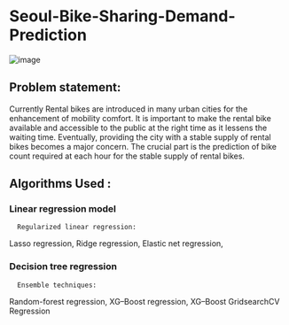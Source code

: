 # Seoul-Bike-Sharing-Demand-Prediction
![image](https://user-images.githubusercontent.com/105309015/190987694-512904a7-3f4c-4f10-b5be-0ed2bb34df52.png)
## Problem statement:
Currently Rental bikes are introduced in many urban cities for the enhancement of mobility comfort. It is important to make the rental bike available and accessible to the public at the right time as it lessens the waiting time. Eventually, providing the city with a stable supply of rental bikes becomes a major concern. The crucial part is the prediction of bike count required at each hour for the stable supply of rental bikes.
## Algorithms Used :
### Linear regression model
      Regularized linear regression:
Lasso regression,
Ridge regression,
Elastic net regression,
### Decision tree regression 
      Ensemble techniques:
Random-forest regression, 
XG–Boost regression,
XG–Boost GridsearchCV Regression
